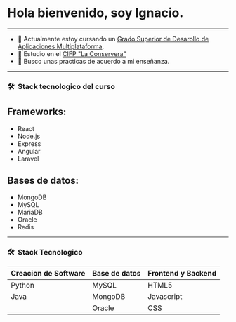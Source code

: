 # Hola bienvenido, soy Ignacio.
---

- 📖 Actualmente estoy cursando un [Grado Superior de Desarollo de Aplicaciones Multiplataforma](https://todofp.es/que-estudiar/loe/informatica-comunicaciones/des-aplicaciones-multiplataforma.html).
- 💼 Estudio en el [CIFP "La Conservera"](https://sites.google.com/view/fplaconservera/ies-los-albares-de-cieza?authuser=0)
- 👀 Busco unas practicas de acuerdo a mi enseñanza.

---

<h3> 🛠 &nbsp;Stack tecnologico del curso</h3>

## Frameworks: 

- React
- Node.js
- Express
- Angular
- Laravel

## Bases de datos:

- MongoDB
- MySQL
- MariaDB
- Oracle
- Redis

---

<h3> 🛠 &nbsp;Stack Tecnologico</h3>

| Creacion de Software | Base de datos | Frontend y Backend |
| -------------------- | ------------- | ------------------ |
|       Python         |    MySQL      |       HTML5        |
|       Java           |    MongoDB    |     Javascript     |
|                      |    Oracle     |        CSS         |

<!---
Ignaci000/Ignaci000 is a ✨ special ✨ repository because its `README.md` (this file) appears on your GitHub profile.
You can click the Preview link to take a look at your changes.
--->
